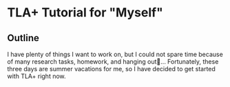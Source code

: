 # TLA+ Tutorial for "Myself"

## Outline

I have plenty of things I want to work on, but I could not spare time because of many research tasks, homework, and hanging out🍺...
Fortunately, these three days are summer vacations for me, so I have decided to get started with TLA+ right now.
